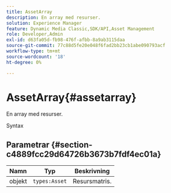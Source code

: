 ```yaml
---
title: AssetArray
description: En array med resurser.
solution: Experience Manager
feature: Dynamic Media Classic,SDK/API,Asset Management
role: Developer,Admin
exl-id: d63fa05d-fb98-476f-afbb-8a9ab3115daa
source-git-commit: 77c88d5fe20e048f6fad2bb23cb1abe090793acf
workflow-type: tm+mt
source-wordcount: '18'
ht-degree: 0%

---
```


# AssetArray{#assetarray}

En array med resurser.

Syntax

## Parametrar {#section-c4889fcc29d64726b3673b7fdf4ec01a}

| Namn | Typ | Beskrivning |
|---|---|---|
| objekt | `types:Asset` | Resursmatris. |

